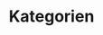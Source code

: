 ---
title: Kategorien
layout: categories
excerpt: "Übersicht der Kategorien"
aside: true
permalink: /categories/
---